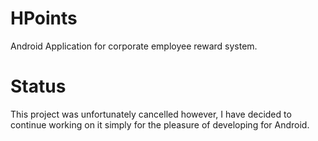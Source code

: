 # HPoints
Android Application for corporate employee reward system.

# Status
This project was unfortunately cancelled however, I have decided to continue working on it simply for the pleasure of developing for Android.
